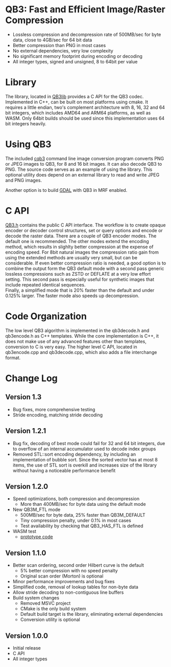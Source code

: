 # QB3: Fast and Efficient Image/Raster Compression

- Lossless compression and decompression rate of 500MB/sec for byte data,
 close to 4GB/sec for 64 bit data
- Better compression than PNG in most cases
- No external dependencies, very low complexity
- No significant memory footprint during encoding or decoding
- All integer types, signed and unsigned, 8 to 64bit per value

# Library
The library, located in [QB3lib](QB3lib) provides a C API for the QB3 codec.
Implemented in C++, can be built on most platforms using cmake.
It requires a little endian, two's complement architecture with 8, 16, 32 
and 64 bit integers, which includes AMD64 and ARM64 platforms, as well as WASM.
Only 64bit builds should be used since this implementation uses 64 bit integers heavily.

# Using QB3
The included [cqb3](cqb3.md) command line image conversion program converts PNG 
or JPEG images to QB3, for 8 and 16 bit images. It can also decode QB3 to PNG.
The source code serves as an example of using the library.
This optional utility does depend on an external library to read and write 
JPEG and PNG images.

Another option is to build [GDAL](https://github.com/OSGeo/GDAL) with
QB3 in MRF enabled.

# C API
[QB3.h](QB3lib/QB3.h) contains the public C API interface.
The workflow is to create opaque encoder or decoder control structures, 
set or query options and encode or decode the raster data.
There are a couple of QB3 encoder modes. The default one is recommended. The other 
modes extend the encoding method, which results in slighlty better compression 
at the expense of encoding speed. For 8bit natural images the compression ratio 
gain from using the extended methods are usually very small, but can be considerable.
If even better compression ratio is needed, a good option is to combine the output
form the QB3 default mode with a second pass generic lossless compressions such 
as ZSTD or DEFLATE at a very low effort setting. This second pass is especially 
useful for synthetic images that include repeated identical sequences.  
Finally, a simplified mode that is 20% faster than the default and under 0.125% 
larger. The faster mode also speeds up decompression.

# Code Organization
The low level QB3 algorithm is implemented in the qb3decode.h and qb3encode.h as
C++ templates. While the core implementation is C++, it does not make use of 
any advanced features other than templates, conversion to C is very easy.
The higher level C API, located in qb3encode.cpp and qb3decode.cpp, which also 
adds a file interchange format.

# Change Log

## Version 1.3
- Bug fixes, more comprehensive testing
- Stride encoding, matching stride decoding

## Version 1.2.1
- Bug fix, decoding of best mode could fail for 32 and 64 bit integers, due to
overflow of an internal accumulator used to decode index groups
- Removed STL::sort encoding dependency, by including an implementation
of bubble sort. Since the sorted vector has at most 8 items, the use of STL
sort is overkill and increases size of the library without having a noticeable
performance benefit

## Version 1.2.0
- Speed optimizations, both compression and decompression
    - More than 400MB/sec for byte data using the default mode
- New QB3M_FTL mode
	- 500MB/sec for byte data, 25% faster than QB3M_DEFAULT
 	- Tiny compression penalty, under 0.1% in most cases
  	- Test availability by checking that QB3_HAS_FTL is defined
- WASM test
    - [prototype code](attic/world.cpp)

## Version 1.1.0
- Better scan ordering, second order Hilbert curve is the default
    - 5% better compression with no speed penalty
    - Original scan order (Morton) is optional
- Minor performance improvements and bug fixes
- Simplified code, removal of lookup tables for non-byte data
- Allow stride decoding to non-contiguous line buffers
- Build system changes
    - Removed MSVC project
    - CMake is the only build system
    - Default build target is the library, eliminating external dependencies
    - Conversion utility is optional

## Version 1.0.0
- Initial release
- C API
- All integer types

